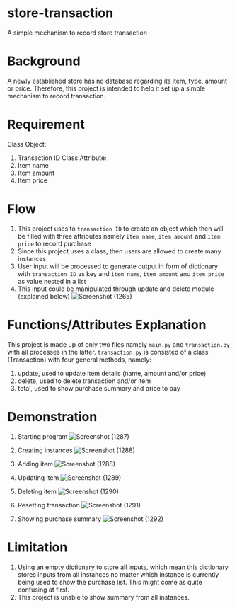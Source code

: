 # store-transaction
A simple mechanism to record store transaction

# Background
A newly established store has no database regarding its item, type, amount or price. Therefore, this project is intended to help it set up a simple mechanism to record transaction.

# Requirement
Class Object:
1. Transaction ID
Class Attribute:
1. Item name
2. Item amount
3. Item price

# Flow
1. This project uses to `transaction ID` to create an object which then will be filled with three attributes namely `item name`, `item amount` and `item price` to record purchase
2. Since this project uses a class, then users are allowed to create many instances
3. User input will be processed to generate output in form of dictionary with `transaction ID` as key and `item name`, `item amount` and `item price` as value nested in a list
4. This input could be manipulated through update and delete module (explained below)
![Screenshot (1265)](https://user-images.githubusercontent.com/122712029/216047764-e2e6f0a7-9da6-473d-a1f3-e746fa5ddee6.png)

# Functions/Attributes Explanation
This project is made up of only two files namely `main.py` and `transaction.py` with all processes in the latter.
`transaction.py` is consisted of a class (Transaction) with four general methods, namely:
1. update, used to update item details (name, amount and/or price)
2. delete, used to delete transaction and/or item
3. total, used to show purchase summary and price to pay

# Demonstration
1. Starting program
![Screenshot (1287)](https://user-images.githubusercontent.com/122712029/216049401-0fdd1a9d-29d3-4093-bcdb-78c90e34fba4.png)

2. Creating instances
![Screenshot (1288)](https://user-images.githubusercontent.com/122712029/216049539-d3159de4-69a5-4e42-b3cb-97895df4e879.png)

3. Adding item
![Screenshot (1288)](https://user-images.githubusercontent.com/122712029/216049606-db3dc831-f7df-43bb-b11d-cdfb0e11e86c.png)

4. Updating item
![Screenshot (1289)](https://user-images.githubusercontent.com/122712029/216049728-0a4617a5-c956-4b4c-bf57-b1bc9d591485.png)

5. Deleting item
![Screenshot (1290)](https://user-images.githubusercontent.com/122712029/216049887-9e75c6f3-f1c8-4af6-993d-99f143f3d7eb.png)

6. Resetting transaction
![Screenshot (1291)](https://user-images.githubusercontent.com/122712029/216050033-3cfaba22-d3e1-41dd-8136-0c5bf57b7cb5.png)

7. Showing purchase summary
![Screenshot (1292)](https://user-images.githubusercontent.com/122712029/216050140-db1cc508-4c7b-43e9-affd-c70fcab35b39.png)

# Limitation
1. Using an empty dictionary to store all inputs, which mean this dictionary stores inputs from all instances no matter which instance is currently being used to show the purchase list. This might come as quite confusing at first.
2. This project is unable to show summary from all instances.
